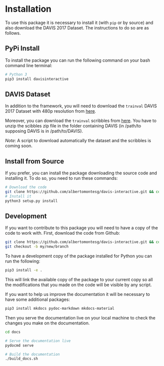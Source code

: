 # Installation

To use this package it is necessary to install it (with `pip` or by source) and also download the DAVIS 2017 Dataset. The instructions to do so are as follows.

## PyPi Install

To install the package you can run the following command on your bash command line terminal:

```bash
# Python 3
pip3 install davisinteractive
```

## DAVIS Dataset

In addition to the framework, you will need to download the `trainval` DAVIS 2017 Dataset with 480p resolution from [here](http://davischallenge.org/davis2017/code.html).

Moreover, you can download the `trainval` scribbles from [here](https://data.vision.ee.ethz.ch/csergi/share/DAVIS-Interactive/DAVIS-2017-scribbles-trainval.zip).
You have to unzip the scibbles zip file in the folder containing DAVIS (in /path/to supposing DAVIS is in /path/to/DAVIS).

*Note*: A script to download automatically the dataset and the scribbles is coming soon.

## Install from Source

If you prefer, you can install the package downloading the source code and installing it. To do so, you need to run these commands:

```bash
# Download the code
git clone https://github.com/albertomontesg/davis-interactive.git && cd davis-interactive
# Install it
python3 setup.py install
```

## Development

If you want to contribute to this package you will need to have a copy of the code to work with. First, download the code from Github:

```bash
git clone https://github.com/albertomontesg/davis-interactive.git && cd davis-interactive
git checkout -b my/new/branch
```

To have a development copy of the package installed for Python you can run the following:

```bash
pip3 install -e .
```

This will link the available copy of the package to your current copy so all the modifications that you made on the code will be visible by any script.

If you want to help us improve the documentation it will be necessary to have some additional packages:

```bash
pip3 install mkdocs pydoc-markdown mkdocs-material
```

Then you serve the documentation live on your local machine to check the changes you make on the documentation.

```bash
cd docs

# Serve the documentation live
pydocmd serve

# Build the documentation
./build_docs.sh
```

